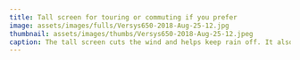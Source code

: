 ```yaml
---
title: Tall screen for touring or commuting if you prefer
image: assets/images/fulls/Versys650-2018-Aug-25-12.jpg
thumbnail: assets/images/thumbs/Versys650-2018-Aug-25-12.jpeg
caption: The tall screen cuts the wind and helps keep rain off. It also has the original screen. they can be changed using phillips screw driver in about 10 minutes.<br><a href="https://calsci.com/motorcycleinfo/Versys650prod.html">1. Calsci windscreen</a>
---
```

